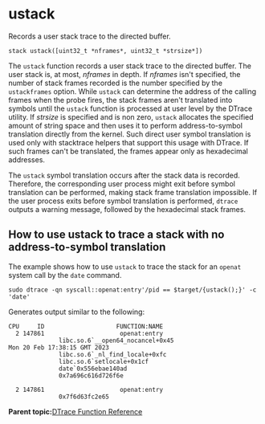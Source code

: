 
# ustack

Records a user stack trace to the directed buffer.

```
stack ustack([uint32_t *nframes*, uint32_t *strsize*])
```

The `ustack` function records a user stack trace to the directed buffer. The user stack is, at most, *nframes* in depth. If *nframes* isn't specified, the number of stack frames recorded is the number specified by the `ustackframes` option. While `ustack` can determine the address of the calling frames when the probe fires, the stack frames aren't translated into symbols until the `ustack` function is processed at user level by the DTrace utility. If *strsize* is specified and is non zero, `ustack` allocates the specified amount of string space and then uses it to perform address-to-symbol translation directly from the kernel. Such direct user symbol translation is used only with stacktrace helpers that support this usage with DTrace. If such frames can't be translated, the frames appear only as hexadecimal addresses.

The `ustack` symbol translation occurs after the stack data is recorded. Therefore, the corresponding user process might exit before symbol translation can be performed, making stack frame translation impossible. If the user process exits before symbol translation is performed, `dtrace` outputs a warning message, followed by the hexadecimal stack frames.

## How to use ustack to trace a stack with no address-to-symbol translation

The example shows how to use `ustack` to trace the stack for an `openat` system call by the `date` command.

```
sudo dtrace -qn syscall::openat:entry'/pid == $target/{ustack();}' -c 'date'
```

Generates output similar to the following:

```
CPU     ID                    FUNCTION:NAME
  2 147861                     openat:entry 
              libc.so.6`__open64_nocancel+0x45
Mon 20 Feb 17:38:15 GMT 2023
              libc.so.6`_nl_find_locale+0xfc
              libc.so.6`setlocale+0x1cf
              date`0x556ebae140ad
              0x7a696c616d726f6e

  2 147861                     openat:entry 
              0x7f6d63fc2e65
```



**Parent topic:**[DTrace Function Reference](../reference/dtrace_functions.md)

